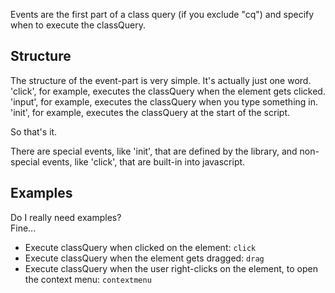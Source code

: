 Events are the first part of a class query (if you exclude "cq") and specify when to execute the classQuery.

## Structure

The structure of the event-part is very simple.
It's actually just one word.
'click', for example, executes the classQuery when the element gets clicked.
'input', for example, executes the classQuery when you type something in.
'init', for example, executes the classQuery at the start of the script.

So that's it.

There are special events, like 'init', that are defined by the library, and non-special events, like 'click', that are built-in into javascript.

## Examples

Do I really need examples?  
Fine...

- Execute classQuery when clicked on the element: `click`
- Execute classQuery when the element gets dragged: `drag`
- Execute classQuery when the user right-clicks on the element, to open the context menu:  `contextmenu`